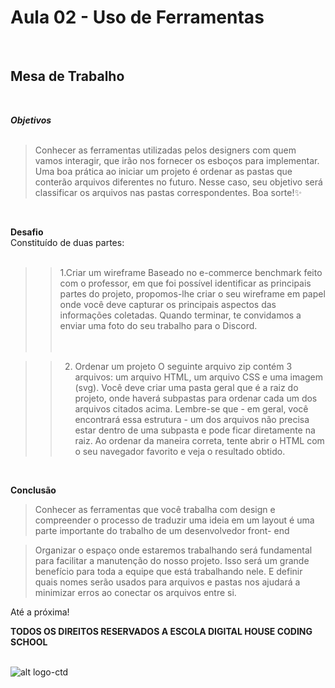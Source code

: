 # __Aula 02 - Uso de Ferramentas__

<br>

## __Mesa de Trabalho__

<br>

__*Objetivos*__ 
<br><br>
>Conhecer as ferramentas utilizadas pelos designers com quem vamos interagir, que irão nos fornecer os esboços para implementar. 
Uma boa prática ao iniciar um projeto é ordenar as pastas que conterão arquivos diferentes no futuro. Nesse caso, seu objetivo será classificar os arquivos nas pastas correspondentes. 
Boa sorte!✨ 


<br>

  __Desafio__
  <br>
Constituído de duas partes: 
 <br> <br>
 
 
 
>>1.Criar um wireframe 
Baseado no e-commerce benchmark feito com o professor, em que foi possível identificar as principais partes do projeto, propomos-lhe criar o seu wireframe em papel onde você deve capturar os principais aspectos das informações coletadas. Quando terminar, te convidamos a enviar uma foto do seu trabalho para o Discord. 
<br><br><br>

>>2. Ordenar um projeto
O seguinte arquivo zip contém 3 arquivos: um arquivo HTML, um arquivo CSS e uma imagem (svg). Você deve criar uma pasta geral que é a raiz do projeto, onde haverá subpastas para ordenar cada um dos arquivos citados acima. Lembre-se que - em geral, você encontrará essa estrutura - um dos arquivos não precisa estar dentro de uma subpasta e pode ficar diretamente na raiz. Ao ordenar da maneira correta, tente abrir o HTML com o seu navegador favorito e veja o resultado obtido.
<br>


__Conclusão__ 

>Conhecer as ferramentas que você trabalha com design e compreender o processo de traduzir uma ideia em um layout é uma parte importante do trabalho de um desenvolvedor front- end 

>Organizar o espaço onde estaremos trabalhando será fundamental para facilitar a manutenção do nosso projeto. Isso será um grande benefício para toda a equipe que está trabalhando nele. E definir quais nomes serão usados ​​para arquivos e pastas nos ajudará a minimizar erros ao conectar os arquivos entre si. 

Até a próxima! 


__TODOS OS DIREITOS RESERVADOS A ESCOLA DIGITAL HOUSE CODING SCHOOL__
<br> <br>

![alt logo-ctd](https://vidadeempresa.com.br/wp-content/uploads/2021/02/curso.png)
